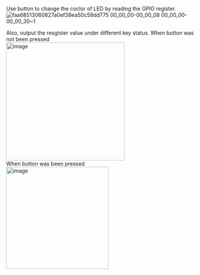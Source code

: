 Use button to change the coclor of LED by reading the GPIO register.  
![faa68513060827a0ef38ea50c59dd775 00_00_00-00_00_08 00_00_00-00_00_30~1](https://user-images.githubusercontent.com/64452307/200100626-7415e30d-c709-4494-bdd3-8afafdb8d5eb.gif)  

Also, output the resgister value under different key status.
When button was not been pressed  
<img width="317" alt="image" src="https://user-images.githubusercontent.com/64452307/200101034-cac64b3a-2a94-4e3b-b5df-9a22e293c28d.png">  
When button was been pressed  
<img width="274" alt="image" src="https://user-images.githubusercontent.com/64452307/200101078-16607b2d-d1b7-486f-9996-30c13809200d.png">

